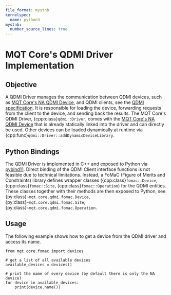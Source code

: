 ```yaml
---
file_format: mystnb
kernelspec:
  name: python3
mystnb:
  number_source_lines: true
---
```


# MQT Core's QDMI Driver Implementation

## Objective

A QDMI Driver manages the communication between QDMI devices, such as [MQT Core's NA QDMI Device](na_device.md), and QDMI clients, see the [QDMI specification](https://munich-quantum-software-stack.github.io/QDMI/).
It is responsible for loading the device, forwarding requests from the client to the device, and sending back the results.
The MQT Core's QDMI Driver, {cpp:class}`qdmi::Driver`, comes with the [MQT Core's NA QDMI Device](na_device.md) that is already statically linked into the driver and can directly be used.
Other devices can be loaded dynamically at runtime via {cpp:func}`qdmi::Driver::addDynamicDeviceLibrary`.

## Python Bindings

The QDMI Driver is implemented in C++ and exposed to Python via [pybind11](https://pybind11.readthedocs.io).
Direct binding of the QDMI Client interface functions is not feasible due to technical limitations.
Instead, a FoMaC (Figure of Merits and Constraints) library defines wrapper classes ({cpp:class}`fomac::Device`, {cpp:class}`fomac::Site`, {cpp:class}`fomac::Operation`) for the QDMI entities.
These classes together with their methods are then exposed to Python, see {py:class}`~mqt.core.qdmi.fomac.Device`, {py:class}`~mqt.core.qdmi.fomac.Site`, {py:class}`~mqt.core.qdmi.fomac.Operation`.

## Usage

The following example shows how to get a device from the QDMI driver and access its name.

```{code-cell} ipython3
from mqt.core.fomac import devices

# get a list of all available devices
available_devices = devices()

# print the name of every device (by default there is only the NA device)
for device in available_devices:
    print(device.name())
```
